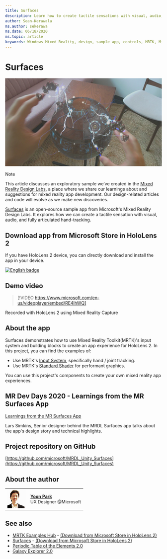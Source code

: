 ```yaml
---
title: Surfaces
description: Learn how to create tactile sensations with visual, audio, and articulated hand-tracking in the Surfaces sample app.
author: Sean-Kerawala
ms.author: sekerawa
ms.date: 06/18/2020
ms.topic: article
keywords: Windows Mixed Reality, design, sample app, controls, MRTK, Mixed Reality Toolkit, Unity, sample apps, example apps, open source, Microsoft Store, HoloLens, mixed reality headset, windows mixed reality headset, virtual reality headset
---
```


# Surfaces

![Surfaces](images/MRDL_Surfaces_1.jpg)

>[!NOTE]
>This article discusses an exploratory sample we’ve created in the [Mixed Reality Design Labs](https://github.com/Microsoft/MRDesignLabs_Unity), a place where we share our learnings about and suggestions for mixed reality app development. Our design-related articles and code will evolve as we make new discoveries.

[Surfaces](https://github.com/microsoft/MRDL_Unity_Surfaces)  is an open-source sample app from Microsoft's Mixed Reality Design Labs. It explores how we can create a tactile sensation with visual, audio, and fully articulated hand-tracking.

## Download app from Microsoft Store in HoloLens 2
If you have HoloLens 2 device, you can directly download and install the app in your device.

<a href='//www.microsoft.com/store/apps/9nvkpv3sk3x0?cid=storebadge&ocid=badge'><img src='https://developer.microsoft.com/store/badges/images/English_get-it-from-MS.png' alt='English badge' width="284px" height="104px"/></a>

## Demo video 

> [!VIDEO https://www.microsoft.com/en-us/videoplayer/embed/RE4IhWQ]

Recorded with HoloLens 2 using Mixed Reality Capture

## About the app

Surfaces demonstrates how to use Mixed Reality Toolkit(MRTK)'s input system and building blocks to create an app experience for HoloLens 2. In this project, you can find the examples of:

- Use MRTK's [Input System](/windows/mixed-reality/mrtk-unity/features/input/overview), specifically hand / joint tracking.
- Use MRTK's [Standard Shader](/windows/mixed-reality/mrtk-unity/features/rendering/mrtk-standard-shader) for performant graphics.

You can use this project's components to create your own mixed reality app experiences.

## MR Dev Days 2020 - Learnings from the MR Surfaces App

[Learnings from the MR Surfaces App](/shows/Mixed-Reality/Learnings-from-the-MR-Surfaces-App)

Lars Simkins, Senior designer behind the MRDL Surfaces app talks about the app's design story and technical highlights.

## Project repository on GitHub

[https://github.com/microsoft/MRDL_Unity_Surfaces](https://github.com/microsoft/MRDL_Unity_Surfaces)


## About the author

<table>
<tr>
<td width="60px"><img alt="Picture of Dong Yoon Park" width="60" height="60" src="images/dongyoonpark.jpg"></td>
<td><a href="http://dongyoonpark.com" target="_blank"><b>Yoon Park</b></a><br>UX Designer @Microsoft</td>
</tr>
</table>

## See also

* [MRTK Examples Hub](/windows/mixed-reality/mrtk-unity/features/example-scenes/example-hub) - [(Download from Microsoft Store in HoloLens 2)](https://www.microsoft.com/en-us/p/mrtk-examples-hub/9mv8c39l2sj4)
* [Surfaces](sampleapp-surfaces.md) - [(Download from Microsoft Store in HoloLens 2)](https://www.microsoft.com/en-us/p/surfaces/9nvkpv3sk3x0)
* [Periodic Table of the Elements 2.0](/windows/mixed-reality/develop/unity/periodic-table-of-the-elements-2)
* [Galaxy Explorer 2.0](galaxy-explorer-update.md)
